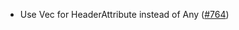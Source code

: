 - Use Vec<u8> for HeaderAttribute instead of Any
  ([#764](https://github.com/cosmos/ibc-rs/issues/764))
